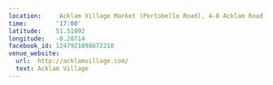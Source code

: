 ```yaml
---
location:     Acklam Village Market (Portobello Road), 4-8 Acklam Road, London W10 5TY
time:        '17:00'
latitude:    51.51892
longitude:   -0.20714
facebook_id: 1247921898672210
venue_website:
  url:  http://acklamvillage.com/
  text: Acklam Village
---
```

